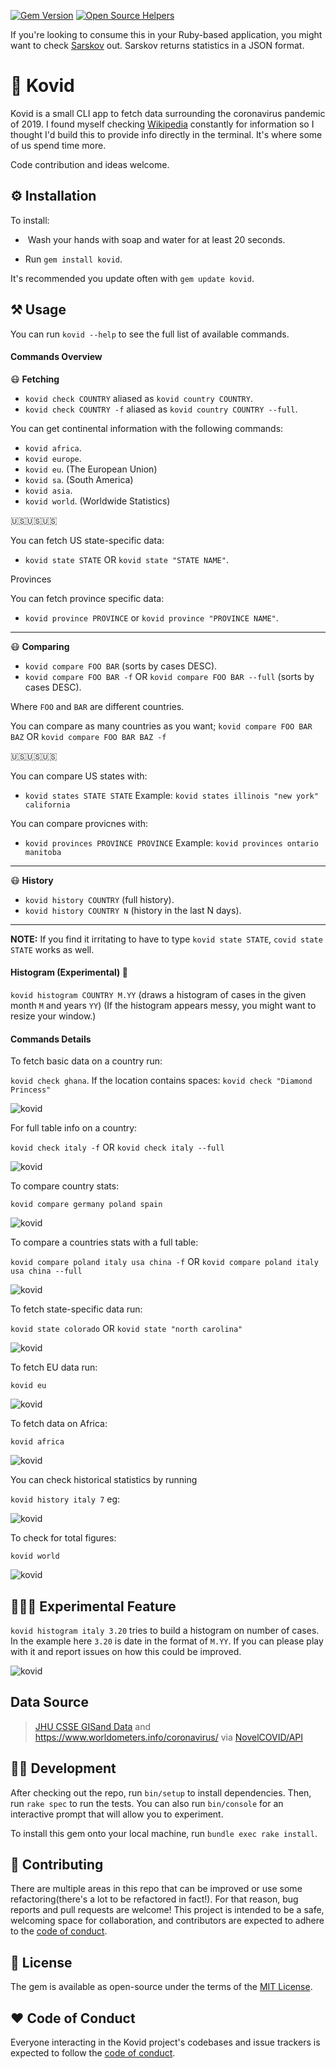 [![Gem Version](https://badge.fury.io/rb/kovid.svg)](https://badge.fury.io/rb/kovid)
[![Open Source Helpers](https://www.codetriage.com/siaw23/kovid/badges/users.svg)](https://www.codetriage.com/siaw23/kovid)


If you're looking to consume this in your Ruby-based application, you might want to check [Sarskov](https://github.com/siaw23/sarskov) out. Sarskov returns statistics in a JSON format.

# 🦠 Kovid

Kovid is a small CLI app to fetch data surrounding the coronavirus pandemic of 2019. I found myself checking [Wikipedia](https://en.wikipedia.org/wiki/2019%E2%80%9320_coronavirus_pandemic) constantly for information so I thought I'd build this to provide info directly in the terminal. It's where some of us spend time more.

Code contribution and ideas welcome.


## ⚙️ Installation

To install:

* ️ Wash your hands with soap and water for at least 20 seconds.

*  Run `gem install kovid`.

It's recommended you update often with `gem update kovid`.

## ⚒️ Usage

You can run `kovid --help` to see the full list of available commands.

#### Commands Overview

😷 **Fetching**
* `kovid check COUNTRY` aliased as `kovid country COUNTRY`.
* `kovid check COUNTRY -f` aliased as `kovid country COUNTRY --full`.

You can get continental information with the following commands:

* `kovid africa`.
* `kovid europe`.
* `kovid eu`. (The European Union)
* `kovid sa`. (South America)
* `kovid asia`.
* `kovid world`. (Worldwide Statistics)

🇺🇸🇺🇸🇺🇸

You can fetch US state-specific data:
* `kovid state STATE` OR `kovid state "STATE NAME"`.

Provinces

You can fetch province specific data:

* `kovid province PROVINCE` or `kovid province "PROVINCE NAME"`.

___
😷 **Comparing**
* `kovid compare FOO BAR` (sorts by cases DESC).
* `kovid compare FOO BAR -f` OR `kovid compare FOO BAR --full` (sorts by cases DESC).

Where `FOO` and `BAR` are different countries.

You can compare as many countries as you want; `kovid compare FOO BAR BAZ` OR `kovid compare FOO BAR BAZ -f`

🇺🇸🇺🇸🇺🇸

You can compare US states with:
* `kovid states STATE STATE` Example: `kovid states illinois "new york" california`

You can compare provicnes with:
* `kovid provinces PROVINCE PROVINCE` Example: `kovid provinces ontario manitoba`
___
😷 **History**
* `kovid history COUNTRY` (full history).
* `kovid history COUNTRY N` (history in the last N days).
___

**NOTE:** If you find it irritating to have to type `kovid state STATE`, `covid state STATE` works as well.

#### Histogram (Experimental) 🧪

`kovid histogram COUNTRY M.YY` (draws a histogram of cases in the given month `M` and years `YY`)
(If the histogram appears messy, you might want to resize your window.)

#### Commands Details
To fetch basic data on a country run:

`kovid check ghana`. If the location contains spaces: `kovid check "Diamond Princess"`

![kovid](https://i.gyazo.com/1d86ba2cd05f215b16c8d1fd13085c6e.png "Covid data.")

For full table info on a country:

`kovid check italy -f` OR `kovid check italy --full`

![kovid](https://i.gyazo.com/1d9720b9fa2c08fb801f5361fba359bb.png "Covid data.")

To compare country stats:

`kovid compare germany poland spain`

![kovid](https://i.gyazo.com/4100e845fea6936f5c8d21d78617110d.png "Covid data.")

To compare a countries stats with a full table:

`kovid compare poland italy usa china -f` OR `kovid compare poland italy usa china --full`

![kovid](https://i.gyazo.com/8b57865ae9b28f5afa895ebc49a2de31.png "Covid data.")

To fetch state-specific data run:

`kovid state colorado` OR `kovid state "north carolina"`

![kovid](https://i.gyazo.com/51509c3986f56bbc25068e0d541d9bdd.png "Covid data.")

To fetch EU data run:

`kovid eu`

![kovid](https://i.gyazo.com/0a78afae2a5b9d2beb9f2c61dc1d3ac7.png "Covid data.")

To fetch data on Africa:

`kovid africa`

![kovid](https://i.gyazo.com/bc45fa53e2ff688e8a1f759f1bd1b972.png "Covid data.")

You can check historical statistics by running

`kovid history italy 7` eg:

![kovid](https://i.gyazo.com/bc18fdaf99cacf2c921086f189d542b4.png "Covid data.")

To check for total figures:

`kovid world`

![kovid](https://i.gyazo.com/e01f4769a2b9e31ce50cec212e55810c.png "Covid data.")

## 👩🏾‍🔬 Experimental Feature

`kovid histogram italy 3.20` tries to build a histogram on number of cases. In the example here `3.20` is date in the format of `M.YY`. If you can please play with it and report issues on how this could be improved.

![kovid](https://i.gyazo.com/35833cba37be8ca10830fad066b85bb3.png "Covid data.")


## Data Source
> [JHU CSSE GISand Data](https://gisanddata.maps.arcgis.com/apps/opsdashboard/index.html#/bda7594740fd40299423467b48e9ecf6) and https://www.worldometers.info/coronavirus/ via [NovelCOVID/API](https://github.com/novelcovid/api)


## 👨‍💻 Development

After checking out the repo, run `bin/setup` to install dependencies. Then, run `rake spec` to run the tests. You can also run `bin/console` for an interactive prompt that will allow you to experiment.

To install this gem onto your local machine, run `bundle exec rake install`.


## 🤲 Contributing

There are multiple areas in this repo that can be improved or use some refactoring(there's a lot to be refactored in fact!). For that reason, bug reports and pull requests are welcome! This project is intended to be a safe, welcoming space for collaboration, and contributors are expected to adhere to the [code of conduct](https://github.com/siaw23/kovid/blob/master/CODE_OF_CONDUCT.md).


## 🔖 License

The gem is available as open-source under the terms of the [MIT License](https://opensource.org/licenses/MIT).

## ❤️ Code of Conduct

Everyone interacting in the Kovid project's codebases and issue trackers is expected to follow the [code of conduct](https://github.com/siaw23/kovid/blob/master/CODE_OF_CONDUCT.md).
